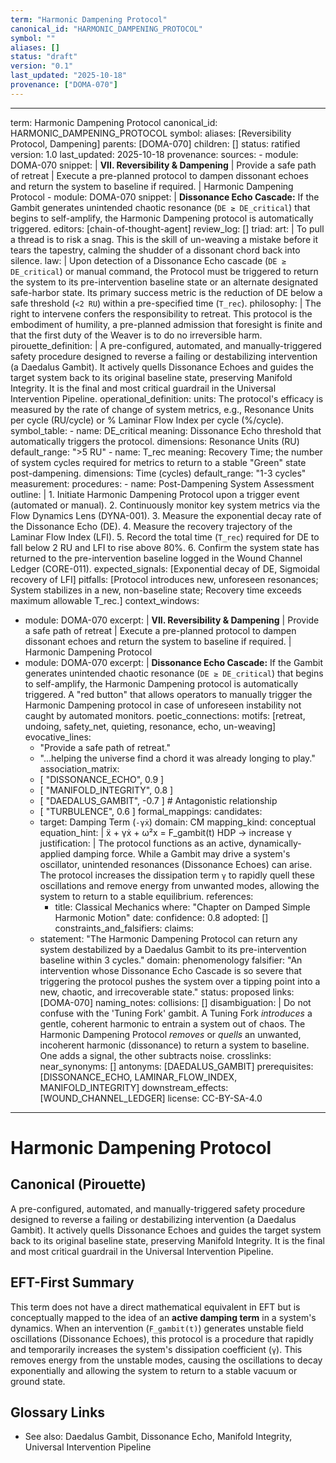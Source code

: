 ```yaml
---
term: "Harmonic Dampening Protocol"
canonical_id: "HARMONIC_DAMPENING_PROTOCOL"
symbol: ""
aliases: []
status: "draft"
version: "0.1"
last_updated: "2025-10-18"
provenance: ["DOMA-070"]
---
```


---
term: Harmonic Dampening Protocol
canonical_id: HARMONIC_DAMPENING_PROTOCOL
symbol: 
aliases: [Reversibility Protocol, Dampening]
parents: [DOMA-070]
children: []
status: ratified
version: 1.0
last_updated: 2025-10-18
provenance:
  sources:
    - module: DOMA-070
      snippet: |
        **VII. Reversibility & Dampening** | Provide a safe path of retreat | Execute a pre-planned protocol to dampen dissonant echoes and return the system to baseline if required. | Harmonic Dampening Protocol
    - module: DOMA-070
      snippet: |
        **Dissonance Echo Cascade:** If the Gambit generates unintended chaotic resonance (`DE ≥ DE_critical`) that begins to self-amplify, the Harmonic Dampening protocol is automatically triggered.
  editors: [chain-of-thought-agent]
  review_log: []
triad:
  art: |
    To pull a thread is to risk a snag. This is the skill of un-weaving a mistake before it tears the tapestry, calming the shudder of a dissonant chord back into silence.
  law: |
    Upon detection of a Dissonance Echo cascade (`DE ≥ DE_critical`) or manual command, the Protocol must be triggered to return the system to its pre-intervention baseline state or an alternate designated safe-harbor state. Its primary success metric is the reduction of DE below a safe threshold (`<2 RU`) within a pre-specified time (`T_rec`).
  philosophy: |
    The right to intervene confers the responsibility to retreat. This protocol is the embodiment of humility, a pre-planned admission that foresight is finite and that the first duty of the Weaver is to do no irreversible harm.
pirouette_definition: |
  A pre-configured, automated, and manually-triggered safety procedure designed to reverse a failing or destabilizing intervention (a Daedalus Gambit). It actively quells Dissonance Echoes and guides the target system back to its original baseline state, preserving Manifold Integrity. It is the final and most critical guardrail in the Universal Intervention Pipeline.
operational_definition:
  units: The protocol's efficacy is measured by the rate of change of system metrics, e.g., Resonance Units per cycle (RU/cycle) or % Laminar Flow Index per cycle (%/cycle).
  symbol_table:
    - name: DE_critical
      meaning: Dissonance Echo threshold that automatically triggers the protocol.
      dimensions: Resonance Units (RU)
      default_range: ">5 RU"
    - name: T_rec
      meaning: Recovery Time; the number of system cycles required for metrics to return to a stable "Green" state post-dampening.
      dimensions: Time (cycles)
      default_range: "1-3 cycles"
  measurement:
    procedures:
      - name: Post-Dampening System Assessment
        outline: |
          1.  Initiate Harmonic Dampening Protocol upon a trigger event (automated or manual).
          2.  Continuously monitor key system metrics via the Flow Dynamics Lens (DYNA-001).
          3.  Measure the exponential decay rate of the Dissonance Echo (DE).
          4.  Measure the recovery trajectory of the Laminar Flow Index (LFI).
          5.  Record the total time (`T_rec`) required for DE to fall below 2 RU and LFI to rise above 80%.
          6.  Confirm the system state has returned to the pre-intervention baseline logged in the Wound Channel Ledger (CORE-011).
        expected_signals: [Exponential decay of DE, Sigmoidal recovery of LFI]
        pitfalls: [Protocol introduces new, unforeseen resonances; System stabilizes in a new, non-baseline state; Recovery time exceeds maximum allowable T_rec.]
context_windows:
  - module: DOMA-070
    excerpt: |
      **VII. Reversibility & Dampening** | Provide a safe path of retreat | Execute a pre-planned protocol to dampen dissonant echoes and return the system to baseline if required. | Harmonic Dampening Protocol
  - module: DOMA-070
    excerpt: |
      **Dissonance Echo Cascade:** If the Gambit generates unintended chaotic resonance (`DE ≥ DE_critical`) that begins to self-amplify, the Harmonic Dampening protocol is automatically triggered. A "red button" that allows operators to manually trigger the Harmonic Dampening protocol in case of unforeseen instability not caught by automated monitors.
poetic_connections:
  motifs: [retreat, undoing, safety_net, quieting, resonance, echo, un-weaving]
  evocative_lines:
    - "Provide a safe path of retreat."
    - "...helping the universe find a chord it was already longing to play."
  association_matrix:
    - [ "DISSONANCE_ECHO", 0.9 ]
    - [ "MANIFOLD_INTEGRITY", 0.8 ]
    - [ "DAEDALUS_GAMBIT", -0.7 ] # Antagonistic relationship
    - [ "TURBULENCE", 0.6 ]
formal_mappings:
  candidates:
    - target: Damping Term (`-γẋ`)
      domain: CM
      mapping_kind: conceptual
      equation_hint: |
        ẍ + γẋ + ω²x = F_gambit(t)
        HDP → increase γ
      justification: |
        The protocol functions as an active, dynamically-applied damping force. While a Gambit may drive a system's oscillator, unintended resonances (Dissonance Echoes) can arise. The protocol increases the dissipation term `γ` to rapidly quell these oscillations and remove energy from unwanted modes, allowing the system to return to a stable equilibrium.
      references:
        - title: Classical Mechanics
          where: "Chapter on Damped Simple Harmonic Motion"
          date: 
      confidence: 0.8
  adopted:
    []
constraints_and_falsifiers:
  claims:
    - statement: "The Harmonic Dampening Protocol can return any system destabilized by a Daedalus Gambit to its pre-intervention baseline within 3 cycles."
      domain: phenomenology
      falsifier: "An intervention whose Dissonance Echo Cascade is so severe that triggering the protocol pushes the system over a tipping point into a new, chaotic, and irrecoverable state."
      status: proposed
      links: [DOMA-070]
naming_notes:
  collisions: []
  disambiguation: |
    Do not confuse with the 'Tuning Fork' gambit. A Tuning Fork *introduces* a gentle, coherent harmonic to entrain a system out of chaos. The Harmonic Dampening Protocol *removes* or *quells* an unwanted, incoherent harmonic (dissonance) to return a system to baseline. One adds a signal, the other subtracts noise.
crosslinks:
  near_synonyms: []
  antonyms: [DAEDALUS_GAMBIT]
  prerequisites: [DISSONANCE_ECHO, LAMINAR_FLOW_INDEX, MANIFOLD_INTEGRITY]
  downstream_effects: [WOUND_CHANNEL_LEDGER]
license: CC-BY-SA-4.0
---

# Harmonic Dampening Protocol

## Canonical (Pirouette)
A pre-configured, automated, and manually-triggered safety procedure designed to reverse a failing or destabilizing intervention (a Daedalus Gambit). It actively quells Dissonance Echoes and guides the target system back to its original baseline state, preserving Manifold Integrity. It is the final and most critical guardrail in the Universal Intervention Pipeline.

## EFT-First Summary
This term does not have a direct mathematical equivalent in EFT but is conceptually mapped to the idea of an **active damping term** in a system's dynamics. When an intervention (`F_gambit(t)`) generates unstable field oscillations (Dissonance Echoes), this protocol is a procedure that rapidly and temporarily increases the system's dissipation coefficient (`γ`). This removes energy from the unstable modes, causing the oscillations to decay exponentially and allowing the system to return to a stable vacuum or ground state.

## Glossary Links
- See also: Daedalus Gambit, Dissonance Echo, Manifold Integrity, Universal Intervention Pipeline